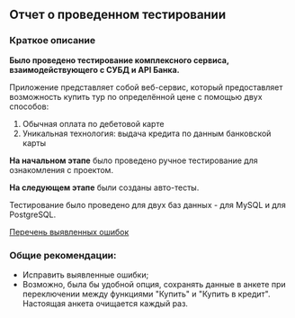 ## Отчет о проведенном тестировании
### Краткое описание
**Было проведено тестирование комплексного сервиса, взаимодействующего с СУБД и API Банка.**

Приложение представляет собой веб-сервис, который предоставляет возможность купить тур по определённой цене с помощью двух способов:

1. Обычная оплата по дебетовой карте
2. Уникальная технология: выдача кредита по данным банковской карты

**На начальном этапе** было проведено ручное тестирование для ознакомления с проектом.

**На следующем этапе** были созданы авто-тесты.

Тестирование было проведено для двух баз данных - для MySQL и для PostgreSQL.

[Перечень выявленных ошибок](https://github.com/SotAnk/Diplomy/issues)

### Общие рекомендации:
* Исправить выявленные ошибки;
* Возможно, была бы удобной опция, сохранять данные в анкете при переключении между функциями "Купить" и "Купить в кредит". Настоящая анкета очищается каждый раз.